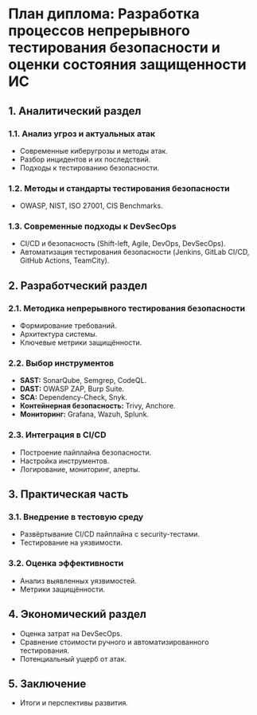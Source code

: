 # План диплома: Разработка процессов непрерывного тестирования безопасности и оценки состояния защищенности ИС  

## 1. Аналитический раздел  
### 1.1. Анализ угроз и актуальных атак  
- Современные киберугрозы и методы атак.  
- Разбор инцидентов и их последствий.  
- Подходы к тестированию безопасности.  

### 1.2. Методы и стандарты тестирования безопасности  
- OWASP, NIST, ISO 27001, CIS Benchmarks.  

### 1.3. Современные подходы к DevSecOps  
- CI/CD и безопасность (Shift-left, Agile, DevOps, DevSecOps).  
- Автоматизация тестирования безопасности (Jenkins, GitLab CI/CD, GitHub Actions, TeamCity).  

## 2. Разработческий раздел  
### 2.1. Методика непрерывного тестирования безопасности  
- Формирование требований.  
- Архитектура системы.  
- Ключевые метрики защищённости.  

### 2.2. Выбор инструментов  
- **SAST:** SonarQube, Semgrep, CodeQL.  
- **DAST:** OWASP ZAP, Burp Suite.  
- **SCA:** Dependency-Check, Snyk.  
- **Контейнерная безопасность:** Trivy, Anchore.  
- **Мониторинг:** Grafana, Wazuh, Splunk.  

### 2.3. Интеграция в CI/CD  
- Построение пайплайна безопасности.  
- Настройка инструментов.  
- Логирование, мониторинг, алерты.  

## 3. Практическая часть  
### 3.1. Внедрение в тестовую среду  
- Развёртывание CI/CD пайплайна с security-тестами.  
- Тестирование на уязвимости.  

### 3.2. Оценка эффективности  
- Анализ выявленных уязвимостей.  
- Метрики защищённости.  

## 4. Экономический раздел  
- Оценка затрат на DevSecOps.  
- Сравнение стоимости ручного и автоматизированного тестирования.  
- Потенциальный ущерб от атак.  

## 5. Заключение  
- Итоги и перспективы развития.  
